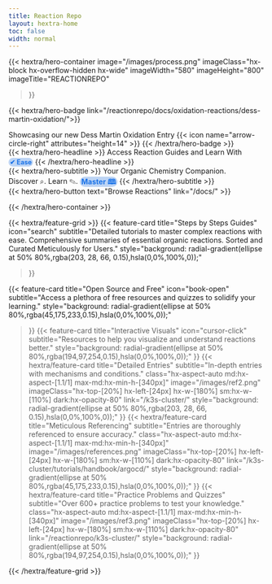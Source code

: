 ```yaml
---
title: Reaction Repo
layout: hextra-home
toc: false
width: normal
---
```

<style>
  body {
  background-size: cover;
  background-repeat: no-repeat;
  background-attachment: fixed;
  background-position: center;
}

/* Light mode background */
@media (prefers-color-scheme: light) {
  body {
    background-image: url('https://chemlord.github.io/reactionrepo/image-test/hexagonlight2.svg');
  }
}

/* Dark mode background */
@media (prefers-color-scheme: dark) {
  body {
    background-image: url('https://chemlord.github.io/reactionrepo/image-test/hexagonlight2.svg');
  }
}

.content-wrapper {
  position: relative;
  z-index: 1;
}

.highlight {
  background-color: #bdd4f4; /* Adjust the highlight color as needed */
  border-radius: 35px; /* Make the corners slightly rounded */
  padding: 0.1em 0.2em; /* Fine-tune padding to match text bounds */
  display: inline-block; /* Ensures the highlight only covers the text */
  line-height: 1.2; /* Adjust line-height to ensure vertical alignment */
  margin-top: 0.2em; /* Add margin to create space above */
  color: #1a73e8; /* Set the text color to match */
  font-weight: bold; /* Make the text bold */
  font-size: 0.9em; /* Slightly smaller font size */
}

.highlight2 {
  background-color: #bdd4f4; /* Adjust the highlight color as needed */
  border-radius: 10px; /* Make the corners slightly rounded */
  padding: 0.1em 0.2em; /* Fine-tune padding to match text bounds */
  display: inline-block; /* Ensures the highlight only covers the text */
  line-height: 1.2; /* Adjust line-height to ensure vertical alignment */
  margin: 0; /* Remove any default margin */
  color: #1a73e8; /* Set the text color to match */
  font-weight: bold; /* Make the text bold */
}

.highlight3 {
  background-color: #bdd4f4; /* Adjust the highlight color as needed */
  border-radius: 35px; /* Make the corners slightly rounded */
  padding: 0.1em 0.2em; /* Fine-tune padding to match text bounds */
  display: inline-block; /* Ensures the highlight only covers the text */
  line-height: 1.2; /* Adjust line-height to ensure vertical alignment */
  margin-top: 0.2em; /* Add margin to create space above */
  color: #1a73e8; /* Set the text color to match */
  font-weight: bold; /* Make the text bold */
}

.hx-wide {
  width: 100%; /* Or any other width you need */
  max-width: 100%; /* Ensure it doesn't exceed the container */
}


  </style>

{{< hextra/hero-container
  image="/images/process.png"
  imageClass="hx-block hx-overflow-hidden hx-wide"
  imageWidth="580" imageHeight="800"
  imageTitle="REACTIONREPO"
>}}

{{< hextra/hero-badge link="/reactionrepo/docs/oxidation-reactions/dess-martin-oxidation/">}}
  <div class="hx-w-2 hx-h-2 hx-rounded-full hx-bg-primary-400"></div>
  <span>Showcasing our new Dess Martin Oxidation Entry</span>
  {{< icon name="arrow-circle-right" attributes="height=14" >}}
{{< /hextra/hero-badge >}}

<div class="hx-mt-6 hx-mb-4">
{{< hextra/hero-headline >}}
  Access Reaction Guides and Learn With
  <mark class="highlight"> ✔ Ease </mark>
{{< /hextra/hero-headline >}}
</div>

<div class="hx-mb-6">
{{< hextra/hero-subtitle >}}
  Your Organic Chemistry Companion.&nbsp;<br class="sm:hx-block hx-hidden" />Discover ⌕. Learn ✎. <mark class="highlight3"><strong>Master 🕮</strong></mark>
{{< /hextra/hero-subtitle >}}
</div>

<div class="hx-mb-8">
{{< hextra/hero-button text="Browse Reactions" link="/docs/" >}}
</div>

{{< /hextra/hero-container >}}

{{< hextra/feature-grid >}}
  {{< feature-card
    title="Steps by Steps Guides" icon="search"
    subtitle="Detailed tutorials to master complex reactions with ease. Comprehensive summaries of essential organic reactions. Sorted and Curated Meticulously for Users."
    style="background: radial-gradient(ellipse at 50% 80%,rgba(203, 28, 66, 0.15),hsla(0,0%,100%,0));"
  >}}
  
  {{< feature-card
    title="Open Source and Free" icon="book-open"
    subtitle="Access a plethora of free resources and quizzes to solidify your learning."
    style="background: radial-gradient(ellipse at 50% 80%,rgba(45,175,233,0.15),hsla(0,0%,100%,0));"
  >}}
  {{< feature-card
    title="Interactive Visuals" icon="cursor-click"
    subtitle="Resources to help you visualize and understand reactions better."
    style="background: radial-gradient(ellipse at 50% 80%,rgba(194,97,254,0.15),hsla(0,0%,100%,0));"
  >}}
   {{< hextra/feature-card
    title="Detailed Entries"
    subtitle="In-depth entries with mechanisms and conditions."
    class="hx-aspect-auto md:hx-aspect-[1.1/1] max-md:hx-min-h-[340px]"
    image="/images/ref2.png"
    imageClass="hx-top-[20%] hx-left-[24px] hx-w-[180%] sm:hx-w-[110%] dark:hx-opacity-80"
    link="/k3s-cluster/"
    style="background: radial-gradient(ellipse at 50% 80%,rgba(203, 28, 66, 0.15),hsla(0,0%,100%,0));"
  >}}
  {{< hextra/feature-card
    title="Meticulous Referencing"
    subtitle="Entries are thoroughly referenced to ensure accuracy."
    class="hx-aspect-auto md:hx-aspect-[1.1/1] max-md:hx-min-h-[340px]"
    image="/images/references.png"
    imageClass="hx-top-[20%] hx-left-[24px] hx-w-[180%] sm:hx-w-[110%] dark:hx-opacity-80"
    link="/k3s-cluster/tutorials/handbook/argocd/"
    style="background: radial-gradient(ellipse at 50% 80%,rgba(45,175,233,0.15),hsla(0,0%,100%,0));"
  >}}
  {{< hextra/feature-card
    title="Practice Problems and Quizzes"
    subtitle="Over 600+ practice problems to test your knowledge."
    class="hx-aspect-auto md:hx-aspect-[1.1/1] max-md:hx-min-h-[340px]"
    image="/images/ref3.png"
    imageClass="hx-top-[20%] hx-left-[24px] hx-w-[180%] sm:hx-w-[110%] dark:hx-opacity-80"
    link="/reactionrepo/k3s-cluster/"
    style="background: radial-gradient(ellipse at 50% 80%,rgba(194,97,254,0.15),hsla(0,0%,100%,0));"
  >}}

{{< /hextra/feature-grid >}}
